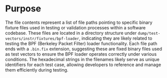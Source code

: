 # Purpose
The file contents represent a list of file paths pointing to specific binary fixture files used in testing or validation processes within a software codebase. These files are located in a directory structure under `dump/test-vectors/instr/fixtures/bpf-loader`, indicating they are likely related to testing the BPF (Berkeley Packet Filter) loader functionality. Each file path ends with a `.bin.fix` extension, suggesting these are fixed binary files used as test vectors to ensure the BPF loader operates correctly under various conditions. The hexadecimal strings in the filenames likely serve as unique identifiers for each test case, allowing developers to reference and manage them efficiently during testing.
